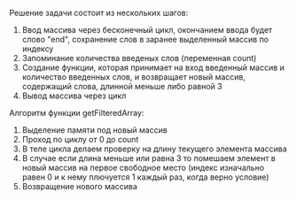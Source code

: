 Решение задачи состоит из нескольких шагов:
1. Ввод массива через бесконечный цикл, окончанием ввода будет слово "end", сохранение слов в заранее выделенный массив по индексу
2. Запоминание количества введеных слов (переменная count)
3. Создание функции, которая принимает на вход введенный массив и количество введенных слов, и возвращает новый массив, содержащий слова, длинной меньше либо равной 3
4. Вывод массива через цикл

Алгоритм функции getFilteredArray:
1. Выделение памяти под новый массив
2. Проход по циклу от 0 до count
3. В теле цикла делаем проверку на длину текущего элемента массива
4. В случае если длина меньше или равна 3 то помешаем элемент в новый массив на первое свободное место (индекс изначально равен 0 и к нему плючуется 1 каждый раз, когда верно условие)
5. Возвращение нового массива